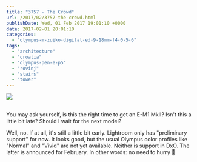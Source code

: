 ```yaml
---
title: "3757 - The Crowd"
url: /2017/02/3757-the-crowd.html
publishDate: Wed, 01 Feb 2017 19:01:10 +0000
date: 2017-02-01 20:01:10
categories: 
  - "olympus-m-zuiko-digital-ed-9-18mm-f4-0-5-6"
tags: 
  - "architecture"
  - "croatia"
  - "olympus-pen-e-p5"
  - "rovinj"
  - "stairs"
  - "tower"
---
```

<div class="container">
<div class="center"><a target="_blank" href="https://d25zfm9zpd7gm5.cloudfront.net/1200x1200/2016/20160801_130849_DxO_lr.jpg"><img class="webfeedsFeaturedVisual" src="https://d25zfm9zpd7gm5.cloudfront.net/0600x0600/2016/20160801_130849_DxO_lr.jpg" /></a></div>
</div>
<br />

You may ask yourself, is this the right time to get an E-M1 MkII? Isn't this a little bit late? Should I wait for the next model?

Well, no. If at all, it's still a little bit early. Lightroom only has "preliminary support" for now. It looks good, but the usual Olympus color profiles like "Normal" and "Vivid" are not yet available. Neither is support in DxO. The latter is announced for February. In other words: no need to hurry 🙂
